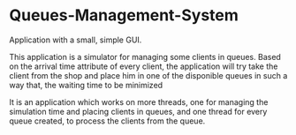 # Queues-Management-System

Application with a small, simple GUI.<br>

This application is a simulator for managing some clients in queues. Based on the arrival time attribute of every client, the application will try take the client from the shop and place him in one of the disponible queues in such a way that, the waiting time to be minimized<br>

It is an application which works on more threads, one for managing the simulation time and placing clients in queues, and one thread for every queue created, 
to process the clients from the queue.<br>
